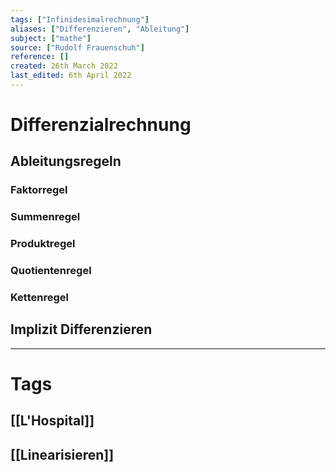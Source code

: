 ```yaml
---
tags: ["Infinidesimalrechnung"]
aliases: ["Differenzieren", "Ableitung"]
subject: ["mathe"]
source: ["Rudolf Frauenschuh"]
reference: []
created: 26th March 2022
last_edited: 6th April 2022
---
```


# Differenzialrechnung

## Ableitungsregeln
### Faktorregel
### Summenregel
### Produktregel
### Quotientenregel
### Kettenregel

## Implizit Differenzieren


---
# Tags
## [[L'Hospital]]
## [[Linearisieren]]